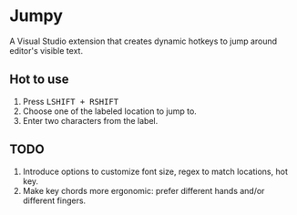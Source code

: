 # Jumpy

A Visual Studio extension that creates dynamic hotkeys to jump around editor's visible text.

## Hot to use

1. Press <kbd>LSHIFT + RSHIFT</kbd>
2. Choose one of the labeled location to jump to.
3. Enter two characters from the label.


## TODO

1. Introduce options to customize font size, regex to match locations, hot key.
2. Make key chords more ergonomic: prefer different hands and/or different fingers.
